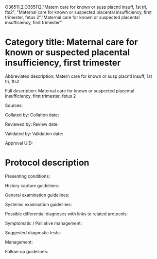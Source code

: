 O36511,2,O365112,"Matern care for known or susp placntl insuff, 1st tri, fts2", "Maternal care for known or suspected placental insufficiency, first trimester, fetus 2","Maternal care for known or suspected placental insufficiency, first trimester"
# Category title: Maternal care for known or suspected placental insufficiency, first trimester

Abbreviated description: Matern care for known or susp placntl insuff, 1st tri, fts2

Full description: Maternal care for known or suspected placental insufficiency, first trimester, fetus 2

Sources:

Collated by:
Collation date:

Reviewed by:
Review date:

Validated by:
Validation date:

Approval UID:

# Protocol description

Presenting conditions:

History capture guidelines:

General examination guidelines:

Systemic examination guidelines:

Possible differential diagnoses with links to related protocols:

Symptomatic / Palliative management:

Suggested diagnostic tests:

Management:

Follow-up guidelines:
